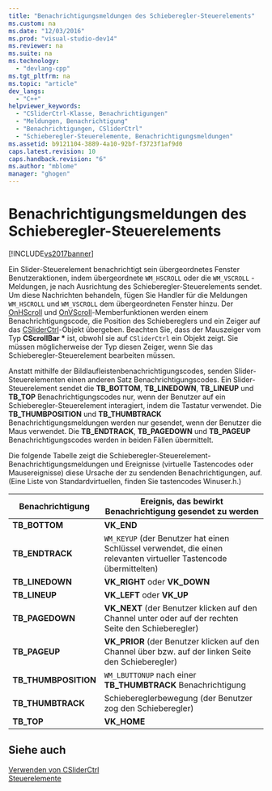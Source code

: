 ```yaml
---
title: "Benachrichtigungsmeldungen des Schieberegler-Steuerelements"
ms.custom: na
ms.date: "12/03/2016"
ms.prod: "visual-studio-dev14"
ms.reviewer: na
ms.suite: na
ms.technology: 
  - "devlang-cpp"
ms.tgt_pltfrm: na
ms.topic: "article"
dev_langs: 
  - "C++"
helpviewer_keywords: 
  - "CSliderCtrl-Klasse, Benachrichtigungen"
  - "Meldungen, Benachrichtigung"
  - "Benachrichtigungen, CSliderCtrl"
  - "Schieberegler-Steuerelemente, Benachrichtigungsmeldungen"
ms.assetid: b9121104-3889-4a10-92bf-f3723f1af9d0
caps.latest.revision: 10
caps.handback.revision: "6"
ms.author: "mblome"
manager: "ghogen"
---
```

# Benachrichtigungsmeldungen des Schieberegler-Steuerelements
[!INCLUDE[vs2017banner](../assembler/inline/includes/vs2017banner.md)]

Ein Slider\-Steuerelement benachrichtigt sein übergeordnetes Fenster Benutzeraktionen, indem übergeordnete `WM_HSCROLL` oder die `WM_VSCROLL` \- Meldungen, je nach Ausrichtung des Schieberegler\-Steuerelements sendet.  Um diese Nachrichten behandeln, fügen Sie Handler für die Meldungen `WM_HSCROLL` und `WM_VSCROLL` dem übergeordneten Fenster hinzu.  Der [OnHScroll](../Topic/CWnd::OnHScroll.md) und [OnVScroll](../Topic/CWnd::OnVScroll.md)\-Memberfunktionen werden einem Benachrichtigungscode, die Position des Schiebereglers und ein Zeiger auf das [CSliderCtrl](../mfc/reference/csliderctrl-class.md)\-Objekt übergeben.  Beachten Sie, dass der Mauszeiger vom Typ **CScrollBar \*** ist, obwohl sie auf `CSliderCtrl` ein Objekt zeigt.  Sie müssen möglicherweise der Typ diesen Zeiger, wenn Sie das Schieberegler\-Steuerelement bearbeiten müssen.  
  
 Anstatt mithilfe der Bildlaufleistenbenachrichtigungscodes, senden Slider\-Steuerelementen einen anderen Satz Benachrichtigungscodes.  Ein Slider\-Steuerelement sendet die **TB\_BOTTOM**, **TB\_LINEDOWN**, **TB\_LINEUP** und **TB\_TOP** Benachrichtigungscodes nur, wenn der Benutzer auf ein Schieberegler\-Steuerelement interagiert, indem die Tastatur verwendet.  Die **TB\_THUMBPOSITION** und **TB\_THUMBTRACK** Benachrichtigungsmeldungen werden nur gesendet, wenn der Benutzer die Maus verwendet.  Die **TB\_ENDTRACK**, **TB\_PAGEDOWN** und **TB\_PAGEUP** Benachrichtigungscodes werden in beiden Fällen übermittelt.  
  
 Die folgende Tabelle zeigt die Schieberegler\-Steuerelement\-Benachrichtigungsmeldungen und Ereignisse \(virtuelle Tastencodes oder Mausereignisse\) diese Ursache der zu sendenden Benachrichtigungen, auf. \(Eine Liste von Standardvirtuellen, finden Sie tastencodes Winuser.h.\)  
  
|Benachrichtigung|Ereignis, das bewirkt Benachrichtigung gesendet zu werden|  
|----------------------|---------------------------------------------------------------|  
|**TB\_BOTTOM**|**VK\_END**|  
|**TB\_ENDTRACK**|`WM_KEYUP` \(der Benutzer hat einen Schlüssel verwendet, die einen relevanten virtueller Tastencode übermittelten\)|  
|**TB\_LINEDOWN**|**VK\_RIGHT** oder **VK\_DOWN**|  
|**TB\_LINEUP**|**VK\_LEFT** oder **VK\_UP**|  
|**TB\_PAGEDOWN**|**VK\_NEXT** \(der Benutzer klicken auf den Channel unter oder auf der rechten Seite den Schieberegler\)|  
|**TB\_PAGEUP**|**VK\_PRIOR** \(der Benutzer klicken auf den Channel über bzw. auf der linken Seite den Schieberegler\)|  
|**TB\_THUMBPOSITION**|`WM_LBUTTONUP` nach einer **TB\_THUMBTRACK** Benachrichtigung|  
|**TB\_THUMBTRACK**|Schiebereglerbewegung \(der Benutzer zog den Schieberegler\)|  
|**TB\_TOP**|**VK\_HOME**|  
  
## Siehe auch  
 [Verwenden von CSliderCtrl](../mfc/using-csliderctrl.md)   
 [Steuerelemente](../mfc/controls-mfc.md)
